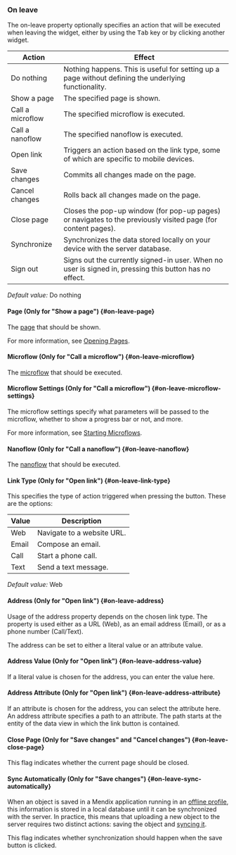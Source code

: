 ### On leave

The on-leave property optionally specifies an action that will be executed when leaving the widget, either by using the <kbd>Tab</kbd> key or by clicking another widget.

| Action | Effect |
| --- | --- |
| Do nothing | Nothing happens. This is useful for setting up a page without defining the underlying functionality. |
| Show a page | The specified page is shown. |
| Call a microflow | The specified microflow is executed. |
| Call a nanoflow | The specified nanoflow is executed. |
| Open link | Triggers an action based on the link type, some of which are specific to mobile devices. |
| Save changes | Commits all changes made on the page.  |
| Cancel changes | Rolls back all changes made on the page. |
| Close page | Closes the pop-up window (for pop-up pages) or navigates to the previously visited page (for content pages). |
| Synchronize | Synchronizes the data stored locally on your device with the server database. |
| Sign out | Signs out the currently signed-in user. When no user is signed in, pressing this button has no effect. |

_Default value:_ Do nothing

#### Page (Only for "Show a page") {#on-leave-page}

The [page](/refguide7/page/) that should be shown.

For more information, see [Opening Pages](/refguide7/opening-pages/).

#### Microflow (Only for "Call a microflow") {#on-leave-microflow}

The [microflow](/refguide7/microflow/) that should be executed.

#### Microflow Settings (Only for "Call a microflow") {#on-leave-microflow-settings}

The microflow settings specify what parameters will be passed to the microflow, whether to show a progress bar or not, and more.

For more information, see [Starting Microflows](/refguide7/starting-microflows/).

#### Nanoflow (Only for "Call a nanoflow") {#on-leave-nanoflow}

The [nanoflow](/refguide7/nanoflow/) that should be executed.

#### Link Type (Only for "Open link") {#on-leave-link-type}

This specifies the type of action triggered when pressing the button. These are the options:

| Value | Description |
| --- | --- |
| Web | Navigate to a website URL. |
| Email | Compose an email. |
| Call | Start a phone call. |
| Text | Send a text message. |

_Default value:_ Web

#### Address (Only for "Open link") {#on-leave-address}

Usage of the address property depends on the chosen link type. The property is used either as a URL (Web), as an email address (Email), or as a phone number (Call/Text).

The address can be set to either a literal value or an attribute value.

#### Address Value (Only for "Open link") {#on-leave-address-value}

If a literal value is chosen for the address, you can enter the value here.

#### Address Attribute (Only for "Open link") {#on-leave-address-attribute}

If an attribute is chosen for the address, you can select the attribute here. An address attribute specifies a path to an attribute. The path starts at the entity of the data view in which the link button is contained.

#### Close Page (Only for "Save changes" and "Cancel changes") {#on-leave-close-page}

This flag indicates whether the current page should be closed.

#### Sync Automatically (Only for "Save changes") {#on-leave-sync-automatically}

When an object is saved in a Mendix application running in an [offline profile](/refguide7/hybrid-phone-profile/), this information is stored in a local database until it can be synchronized with the server. In practice, this means that uploading a new object to the server requires two distinct actions: saving the object and [syncing it](/refguide7/offline#synchronization/).

This flag indicates whether synchronization should happen when the save button is clicked.
